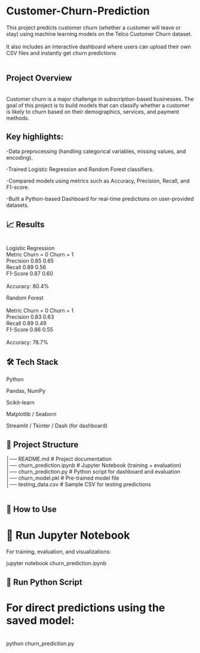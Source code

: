 # Customer-Churn-Prediction

This project predicts customer churn (whether a customer will leave or stay) using machine learning models on the Telco Customer Churn dataset. <br>
 <br>
It also includes an interactive dashboard where users can upload their own CSV files and instantly get churn predictions <br>
 <br>

## Project Overview <br>
 <br>
Customer churn is a major challenge in subscription-based businesses. The goal of this project is to build models that can classify whether a customer is likely to churn based on their demographics, services, and payment methods. <br>

## Key highlights: <br>

-Data preprocessing (handling categorical variables, missing values, and encoding). <br>

-Trained Logistic Regression and Random Forest classifiers. <br>

-Compared models using metrics such as Accuracy, Precision, Recall, and F1-score. <br>

-Built a Python-based Dashboard for real-time predictions on user-provided datasets. <br>

## 📈 Results <br>
 <br>
Logistic Regression <br>
Metric	Churn = 0	Churn = 1 <br>
Precision	0.85	0.65 <br>
Recall	0.89	0.56 <br>
F1-Score	0.87	0.60 <br>
 <br>
Accuracy: 80.4% <br>
 
Random Forest <br>
 <br>
Metric	Churn = 0	Churn = 1 <br>
Precision	0.83	0.63 <br>
Recall	0.89	0.49 <br>
F1-Score	0.86	0.55 <br>
 <br>
Accuracy: 78.7% <br>

## 🛠️ Tech Stack <br>

Python <br>

Pandas, NumPy <br>

Scikit-learn <br>

Matplotlib / Seaborn <br>

Streamlit / Tkinter / Dash (for dashboard) <br>

## 📂 Project Structure

│── README.md # Project documentation <br>
│── churn_prediction.ipynb # Jupyter Notebook (training + evaluation) <br>
│── churn_prediction.py # Python script for dashboard and evaluation <br>
│── churn_model.pkl # Pre-trained model file<br>
│── testing_data.csv # Sample CSV for testing predictions<br>
<br>



## 🚀 How to Use<br>

# 📓 Run Jupyter Notebook<br>

For training, evaluation, and visualizations:<br>

jupyter notebook churn_prediction.ipynb<br>

## 🐍 Run Python Script <br>

# For direct predictions using the saved model:
<br>
python churn_prediction.py<br>

